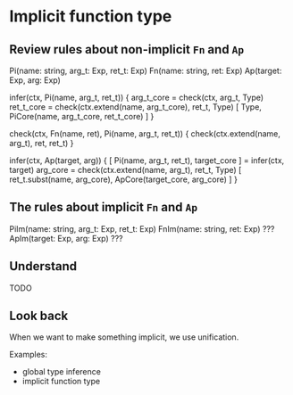 # Implicit function type

## Review rules about non-implicit `Fn` and `Ap`

Pi(name: string, arg_t: Exp, ret_t: Exp)
Fn(name: string, ret: Exp)
Ap(target: Exp, arg: Exp)

infer(ctx, Pi(name, arg_t, ret_t)) {
  arg_t_core = check(ctx, arg_t, Type)
  ret_t_core = check(ctx.extend(name, arg_t_core), ret_t, Type)
  [ Type, PiCore(name, arg_t_core, ret_t_core) ]
}

check(ctx, Fn(name, ret), Pi(name, arg_t, ret_t)) {
  check(ctx.extend(name, arg_t), ret, ret_t)
}

infer(ctx, Ap(target, arg)) {
  [ Pi(name, arg_t, ret_t), target_core ] = infer(ctx, target)
  arg_core = check(ctx.extend(name, arg_t), ret_t, Type)
  [ ret_t.subst(name, arg_core), ApCore(target_core, arg_core) ]
}

## The rules about implicit `Fn` and `Ap`

PiIm(name: string, arg_t: Exp, ret_t: Exp)
FnIm(name: string, ret: Exp) ???
ApIm(target: Exp, arg: Exp) ???

## Understand

TODO

## Look back

When we want to make something implicit, we use unification.

Examples:
- global type inference
- implicit function type
